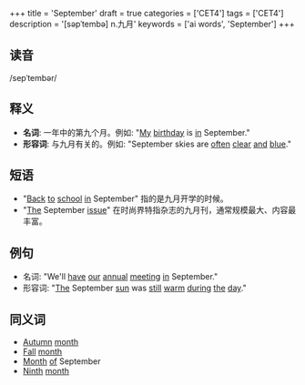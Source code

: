 +++
title = 'September'
draft = true
categories = ['CET4']
tags = ['CET4']
description = '[səpˈtembə] n.九月'
keywords = ['ai words', 'September']
+++

## 读音
/sepˈtembər/

## 释义
- **名词**: 一年中的第九个月。例如: "[My](/zh/post/my/) [birthday](/zh/post/birthday/) is [in](/zh/post/in/) September."
- **形容词**: 与九月有关的。例如: "September skies are [often](/zh/post/often/) [clear](/zh/post/clear/) [and](/zh/post/and/) [blue](/zh/post/blue/)."

## 短语
- "[Back](/zh/post/back/) [to](/zh/post/to/) [school](/zh/post/school/) [in](/zh/post/in/) September" 指的是九月开学的时候。
- "[The](/zh/post/the/) September [issue](/zh/post/issue/)" 在时尚界特指杂志的九月刊，通常规模最大、内容最丰富。

## 例句
- 名词: "We'll [have](/zh/post/have/) [our](/zh/post/our/) [annual](/zh/post/annual/) [meeting](/zh/post/meeting/) [in](/zh/post/in/) September."
- 形容词: "[The](/zh/post/the/) September [sun](/zh/post/sun/) was [still](/zh/post/still/) [warm](/zh/post/warm/) [during](/zh/post/during/) [the](/zh/post/the/) [day](/zh/post/day/)."

## 同义词
- [Autumn](/zh/post/autumn/) [month](/zh/post/month/)
- [Fall](/zh/post/fall/) [month](/zh/post/month/)
- [Month](/zh/post/month/) [of](/zh/post/of/) September
- [Ninth](/zh/post/ninth/) [month](/zh/post/month/)
